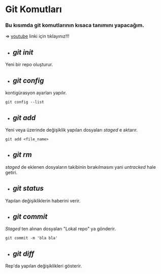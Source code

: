 # **Git Komutları**
### Bu kısımda git komutlarının kısaca tanımını yapacağım.
=> [youtube](https://www.youtube.com/watch?v=BCEGU0JmnHY) linki için tıklayınız!!!
- ## ***git init***
Yeni bir repo oluşturur.
- ## ***git config***
kontigürasyon ayarları yapılır.
```
git config --list
```
- ## ***git add***
Yeni veya üzerinde değişiklik yapılan dosyaları *staged* e aktarır.
```
git add <file_name>
```
- ## ***git rm***
*staged* de eklenen dosyaların takibinin bırakılmasını yani *untracked* hale getiri.
- ## ***git status***
Yapılan değişikliklerin haberini verir.
- ## ***git commit***
*Staged* ten alınan dosyaları "Lokal repo" ya gönderir.
```
git commit -m 'bla bla'
```
- ## ***git diff***
Rep'da yapılan değişiklikleri gösterir.




